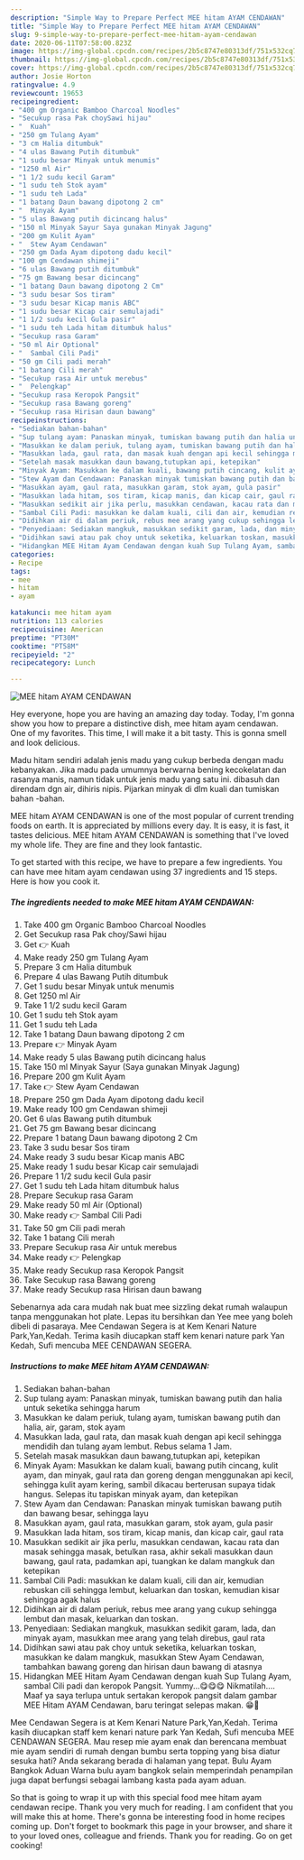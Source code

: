 ```yaml
---
description: "Simple Way to Prepare Perfect MEE hitam AYAM CENDAWAN"
title: "Simple Way to Prepare Perfect MEE hitam AYAM CENDAWAN"
slug: 9-simple-way-to-prepare-perfect-mee-hitam-ayam-cendawan
date: 2020-06-11T07:58:00.823Z
image: https://img-global.cpcdn.com/recipes/2b5c8747e80313df/751x532cq70/mee-hitam-ayam-cendawan-resipi-foto-utama.jpg
thumbnail: https://img-global.cpcdn.com/recipes/2b5c8747e80313df/751x532cq70/mee-hitam-ayam-cendawan-resipi-foto-utama.jpg
cover: https://img-global.cpcdn.com/recipes/2b5c8747e80313df/751x532cq70/mee-hitam-ayam-cendawan-resipi-foto-utama.jpg
author: Josie Horton
ratingvalue: 4.9
reviewcount: 19653
recipeingredient:
- "400 gm Organic Bamboo Charcoal Noodles"
- "Secukup rasa Pak choySawi hijau"
- "  Kuah"
- "250 gm Tulang Ayam"
- "3 cm Halia ditumbuk"
- "4 ulas Bawang Putih ditumbuk"
- "1 sudu besar Minyak untuk menumis"
- "1250 ml Air"
- "1 1/2 sudu kecil Garam"
- "1 sudu teh Stok ayam"
- "1 sudu teh Lada"
- "1 batang Daun bawang dipotong 2 cm"
- "  Minyak Ayam"
- "5 ulas Bawang putih dicincang halus"
- "150 ml Minyak Sayur Saya gunakan Minyak Jagung"
- "200 gm Kulit Ayam"
- "  Stew Ayam Cendawan"
- "250 gm Dada Ayam dipotong dadu kecil"
- "100 gm Cendawan shimeji"
- "6 ulas Bawang putih ditumbuk"
- "75 gm Bawang besar dicincang"
- "1 batang Daun bawang dipotong 2 Cm"
- "3 sudu besar Sos tiram"
- "3 sudu besar Kicap manis ABC"
- "1 sudu besar Kicap cair semulajadi"
- "1 1/2 sudu kecil Gula pasir"
- "1 sudu teh Lada hitam ditumbuk halus"
- "Secukup rasa Garam"
- "50 ml Air Optional"
- "  Sambal Cili Padi"
- "50 gm Cili padi merah"
- "1 batang Cili merah"
- "Secukup rasa Air untuk merebus"
- "  Pelengkap"
- "Secukup rasa Keropok Pangsit"
- "Secukup rasa Bawang goreng"
- "Secukup rasa Hirisan daun bawang"
recipeinstructions:
- "Sediakan bahan-bahan"
- "Sup tulang ayam: Panaskan minyak, tumiskan bawang putih dan halia untuk seketika sehingga harum"
- "Masukkan ke dalam periuk, tulang ayam, tumiskan bawang putih dan halia, air, garam, stok ayam"
- "Masukkan lada, gaul rata, dan masak kuah dengan api kecil sehingga mendidih dan tulang ayam lembut. Rebus selama 1 Jam."
- "Setelah masak masukkan daun bawang,tutupkan api, ketepikan"
- "Minyak Ayam: Masukkan ke dalam kuali, bawang putih cincang, kulit ayam, dan minyak, gaul rata dan goreng dengan menggunakan api kecil, sehingga kulit ayam kering, sambil dikacau berterusan supaya tidak hangus. Selepas itu tapiskan minyak ayam, dan ketepikan"
- "Stew Ayam dan Cendawan: Panaskan minyak tumiskan bawang putih dan bawang besar, sehingga layu"
- "Masukkan ayam, gaul rata, masukkan garam, stok ayam, gula pasir"
- "Masukkan lada hitam, sos tiram, kicap manis, dan kicap cair, gaul rata"
- "Masukkan sedikit air jika perlu, masukkan cendawan, kacau rata dan masak sehingga masak, betulkan rasa, akhir sekali masukkan daun bawang, gaul rata, padamkan api, tuangkan ke dalam mangkuk dan ketepikan"
- "Sambal Cili Padi: masukkan ke dalam kuali, cili dan air, kemudian rebuskan cili sehingga lembut, keluarkan dan toskan, kemudian kisar sehingga agak halus"
- "Didihkan air di dalam periuk, rebus mee arang yang cukup sehingga lembut dan masak, keluarkan dan toskan."
- "Penyediaan: Sediakan mangkuk, masukkan sedikit garam, lada, dan minyak ayam, masukkan mee arang yang telah direbus, gaul rata"
- "Didihkan sawi atau pak choy untuk seketika, keluarkan toskan, masukkan ke dalam mangkuk, masukkan Stew Ayam Cendawan, tambahkan bawang goreng dan hirisan daun bawang di atasnya"
- "Hidangkan MEE Hitam Ayam Cendawan dengan kuah Sup Tulang Ayam, sambal Cili padi dan keropok Pangsit. Yummy...😋😋😋 Nikmatilah.... Maaf ya saya terlupa untuk sertakan keropok pangsit dalam gambar MEE Hitam AYAM Cendawan, baru teringat selepas makan. 😁🤣"
categories:
- Recipe
tags:
- mee
- hitam
- ayam

katakunci: mee hitam ayam 
nutrition: 113 calories
recipecuisine: American
preptime: "PT30M"
cooktime: "PT58M"
recipeyield: "2"
recipecategory: Lunch

---
```



![MEE hitam AYAM CENDAWAN](https://img-global.cpcdn.com/recipes/2b5c8747e80313df/751x532cq70/mee-hitam-ayam-cendawan-resipi-foto-utama.jpg)

Hey everyone, hope you are having an amazing day today. Today, I'm gonna show you how to prepare a distinctive dish, mee hitam ayam cendawan. One of my favorites. This time, I will make it a bit tasty. This is gonna smell and look delicious.

Madu hitam sendiri adalah jenis madu yang cukup berbeda dengan madu kebanyakan. Jika madu pada umumnya berwarna bening kecokelatan dan rasanya manis, namun tidak untuk jenis madu yang satu ini. dibasuh dan direndam dgn air, dihiris nipis. Pijarkan minyak di dlm kuali dan tumiskan bahan -bahan.

MEE hitam AYAM CENDAWAN is one of the most popular of current trending foods on earth. It is appreciated by millions every day. It is easy, it is fast, it tastes delicious. MEE hitam AYAM CENDAWAN is something that I've loved my whole life. They are fine and they look fantastic.


To get started with this recipe, we have to prepare a few ingredients. You can have mee hitam ayam cendawan using 37 ingredients and 15 steps. Here is how you cook it.

<!--inarticleads1-->

##### The ingredients needed to make MEE hitam AYAM CENDAWAN:

1. Take 400 gm Organic Bamboo Charcoal Noodles
1. Get Secukup rasa Pak choy/Sawi hijau
1. Get  👉 Kuah
1. Make ready 250 gm Tulang Ayam
1. Prepare 3 cm Halia ditumbuk
1. Prepare 4 ulas Bawang Putih ditumbuk
1. Get 1 sudu besar Minyak untuk menumis
1. Get 1250 ml Air
1. Take 1 1/2 sudu kecil Garam
1. Get 1 sudu teh Stok ayam
1. Get 1 sudu teh Lada
1. Take 1 batang Daun bawang dipotong 2 cm
1. Prepare  👉 Minyak Ayam
1. Make ready 5 ulas Bawang putih dicincang halus
1. Take 150 ml Minyak Sayur (Saya gunakan Minyak Jagung)
1. Prepare 200 gm Kulit Ayam
1. Take  👉 Stew Ayam Cendawan
1. Prepare 250 gm Dada Ayam dipotong dadu kecil
1. Make ready 100 gm Cendawan shimeji
1. Get 6 ulas Bawang putih ditumbuk
1. Get 75 gm Bawang besar dicincang
1. Prepare 1 batang Daun bawang dipotong 2 Cm
1. Take 3 sudu besar Sos tiram
1. Make ready 3 sudu besar Kicap manis ABC
1. Make ready 1 sudu besar Kicap cair semulajadi
1. Prepare 1 1/2 sudu kecil Gula pasir
1. Get 1 sudu teh Lada hitam ditumbuk halus
1. Prepare Secukup rasa Garam
1. Make ready 50 ml Air (Optional)
1. Make ready  👉 Sambal Cili Padi
1. Take 50 gm Cili padi merah
1. Take 1 batang Cili merah
1. Prepare Secukup rasa Air untuk merebus
1. Make ready  👉 Pelengkap
1. Make ready Secukup rasa Keropok Pangsit
1. Take Secukup rasa Bawang goreng
1. Make ready Secukup rasa Hirisan daun bawang


Sebenarnya ada cara mudah nak buat mee sizzling dekat rumah walaupun tanpa menggunakan hot plate. Lepas itu bersihkan dan Yee mee yang boleh dibeli di pasaraya. Mee Cendawan Segera is at Kem Kenari Nature Park,Yan,Kedah. Terima kasih diucapkan staff kem kenari nature park Yan Kedah, Sufi mencuba MEE CENDAWAN SEGERA. 

<!--inarticleads2-->

##### Instructions to make MEE hitam AYAM CENDAWAN:

1. Sediakan bahan-bahan
1. Sup tulang ayam: Panaskan minyak, tumiskan bawang putih dan halia untuk seketika sehingga harum
1. Masukkan ke dalam periuk, tulang ayam, tumiskan bawang putih dan halia, air, garam, stok ayam
1. Masukkan lada, gaul rata, dan masak kuah dengan api kecil sehingga mendidih dan tulang ayam lembut. Rebus selama 1 Jam.
1. Setelah masak masukkan daun bawang,tutupkan api, ketepikan
1. Minyak Ayam: Masukkan ke dalam kuali, bawang putih cincang, kulit ayam, dan minyak, gaul rata dan goreng dengan menggunakan api kecil, sehingga kulit ayam kering, sambil dikacau berterusan supaya tidak hangus. Selepas itu tapiskan minyak ayam, dan ketepikan
1. Stew Ayam dan Cendawan: Panaskan minyak tumiskan bawang putih dan bawang besar, sehingga layu
1. Masukkan ayam, gaul rata, masukkan garam, stok ayam, gula pasir
1. Masukkan lada hitam, sos tiram, kicap manis, dan kicap cair, gaul rata
1. Masukkan sedikit air jika perlu, masukkan cendawan, kacau rata dan masak sehingga masak, betulkan rasa, akhir sekali masukkan daun bawang, gaul rata, padamkan api, tuangkan ke dalam mangkuk dan ketepikan
1. Sambal Cili Padi: masukkan ke dalam kuali, cili dan air, kemudian rebuskan cili sehingga lembut, keluarkan dan toskan, kemudian kisar sehingga agak halus
1. Didihkan air di dalam periuk, rebus mee arang yang cukup sehingga lembut dan masak, keluarkan dan toskan.
1. Penyediaan: Sediakan mangkuk, masukkan sedikit garam, lada, dan minyak ayam, masukkan mee arang yang telah direbus, gaul rata
1. Didihkan sawi atau pak choy untuk seketika, keluarkan toskan, masukkan ke dalam mangkuk, masukkan Stew Ayam Cendawan, tambahkan bawang goreng dan hirisan daun bawang di atasnya
1. Hidangkan MEE Hitam Ayam Cendawan dengan kuah Sup Tulang Ayam, sambal Cili padi dan keropok Pangsit. Yummy...😋😋😋 Nikmatilah.... Maaf ya saya terlupa untuk sertakan keropok pangsit dalam gambar MEE Hitam AYAM Cendawan, baru teringat selepas makan. 😁🤣


Mee Cendawan Segera is at Kem Kenari Nature Park,Yan,Kedah. Terima kasih diucapkan staff kem kenari nature park Yan Kedah, Sufi mencuba MEE CENDAWAN SEGERA. Mau resep mie ayam enak dan berencana membuat mie ayam sendiri di rumah dengan bumbu serta topping yang bisa diatur sesuka hati? Anda sekarang berada di halaman yang tepat. Bulu Ayam Bangkok Aduan Warna bulu ayam bangkok selain memperindah penampilan juga dapat berfungsi sebagai lambang kasta pada ayam aduan. 

So that is going to wrap it up with this special food mee hitam ayam cendawan recipe. Thank you very much for reading. I am confident that you will make this at home. There's gonna be interesting food in home recipes coming up. Don't forget to bookmark this page in your browser, and share it to your loved ones, colleague and friends. Thank you for reading. Go on get cooking!
